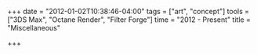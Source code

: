 +++
date = "2012-01-02T10:38:46-04:00"
tags = ["art", "concept"]
tools = ["3DS Max", "Octane Render", "Filter Forge"]
time = "2012 - Present"
title = "Miscellaneous"

+++
